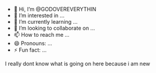 - 👋 Hi, I’m @GODOVEREVERYTHIN
- 👀 I’m interested in ...
- 🌱 I’m currently learning ...
- 💞️ I’m looking to collaborate on ...
- 📫 How to reach me ...
- 😄 Pronouns: ...
- ⚡ Fun fact: ...

<!---
GODOVEREVERYTHIN/GODOVEREVERYTHIN is a ✨ special ✨ repository because its `README.md` (this file) appears on your GitHub profile.
You can click the Preview link to take a look at your changes.
--->
I really dont know what is going on here because i am new 
